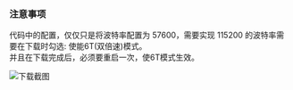### 注意事项

代码中的配置，仅仅只是将波特率配置为 57600，需要实现 115200 的波特率需要在下载时勾选: 使能6T(双倍速)模式。  
并且在下载完成后，必须要重启一次，使6T模式生效。  

![下载截图](https://github.com/stcmcu/HJ-4WD-WIFI/blob/master/Demo/04.%E4%B8%B2%E5%8F%A3/02.8%E4%BD%8DUART%E6%B3%A2%E7%89%B9%E7%8E%87115200%E5%8F%91%E9%80%81HelloWorld/Image/download_configure.png?raw=true)